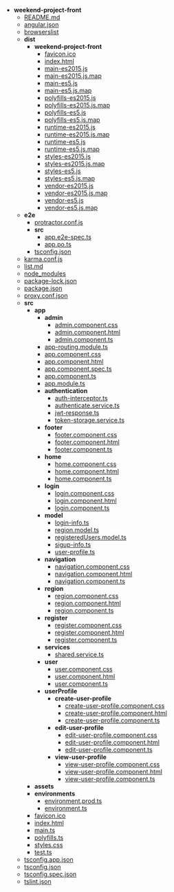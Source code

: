 - __weekend-project-front__
  - [README.md](weekend-project-front/README.md)
  - [angular.json](weekend-project-front/angular.json)
  - [browserslist](weekend-project-front/browserslist)
  - __dist__
    - __weekend-project-front__
      - [favicon.ico](weekend-project-front/dist/weekend-project-front/favicon.ico)
      - [index.html](weekend-project-front/dist/weekend-project-front/index.html)
      - [main-es2015.js](weekend-project-front/dist/weekend-project-front/main-es2015.js)
      - [main-es2015.js.map](weekend-project-front/dist/weekend-project-front/main-es2015.js.map)
      - [main-es5.js](weekend-project-front/dist/weekend-project-front/main-es5.js)
      - [main-es5.js.map](weekend-project-front/dist/weekend-project-front/main-es5.js.map)
      - [polyfills-es2015.js](weekend-project-front/dist/weekend-project-front/polyfills-es2015.js)
      - [polyfills-es2015.js.map](weekend-project-front/dist/weekend-project-front/polyfills-es2015.js.map)
      - [polyfills-es5.js](weekend-project-front/dist/weekend-project-front/polyfills-es5.js)
      - [polyfills-es5.js.map](weekend-project-front/dist/weekend-project-front/polyfills-es5.js.map)
      - [runtime-es2015.js](weekend-project-front/dist/weekend-project-front/runtime-es2015.js)
      - [runtime-es2015.js.map](weekend-project-front/dist/weekend-project-front/runtime-es2015.js.map)
      - [runtime-es5.js](weekend-project-front/dist/weekend-project-front/runtime-es5.js)
      - [runtime-es5.js.map](weekend-project-front/dist/weekend-project-front/runtime-es5.js.map)
      - [styles-es2015.js](weekend-project-front/dist/weekend-project-front/styles-es2015.js)
      - [styles-es2015.js.map](weekend-project-front/dist/weekend-project-front/styles-es2015.js.map)
      - [styles-es5.js](weekend-project-front/dist/weekend-project-front/styles-es5.js)
      - [styles-es5.js.map](weekend-project-front/dist/weekend-project-front/styles-es5.js.map)
      - [vendor-es2015.js](weekend-project-front/dist/weekend-project-front/vendor-es2015.js)
      - [vendor-es2015.js.map](weekend-project-front/dist/weekend-project-front/vendor-es2015.js.map)
      - [vendor-es5.js](weekend-project-front/dist/weekend-project-front/vendor-es5.js)
      - [vendor-es5.js.map](weekend-project-front/dist/weekend-project-front/vendor-es5.js.map)
  - __e2e__
    - [protractor.conf.js](weekend-project-front/e2e/protractor.conf.js)
    - __src__
      - [app.e2e-spec.ts](weekend-project-front/e2e/src/app.e2e-spec.ts)
      - [app.po.ts](weekend-project-front/e2e/src/app.po.ts)
    - [tsconfig.json](weekend-project-front/e2e/tsconfig.json)
  - [karma.conf.js](weekend-project-front/karma.conf.js)
  - [list.md](weekend-project-front/list.md)
  - [node_modules](weekend-project-front/node_modules)
  - [package-lock.json](weekend-project-front/package-lock.json)
  - [package.json](weekend-project-front/package.json)
  - [proxy.conf.json](weekend-project-front/proxy.conf.json)
  - __src__
    - __app__
      - __admin__
        - [admin.component.css](weekend-project-front/src/app/admin/admin.component.css)
        - [admin.component.html](weekend-project-front/src/app/admin/admin.component.html)
        - [admin.component.ts](weekend-project-front/src/app/admin/admin.component.ts)
      - [app-routing.module.ts](weekend-project-front/src/app/app-routing.module.ts)
      - [app.component.css](weekend-project-front/src/app/app.component.css)
      - [app.component.html](weekend-project-front/src/app/app.component.html)
      - [app.component.spec.ts](weekend-project-front/src/app/app.component.spec.ts)
      - [app.component.ts](weekend-project-front/src/app/app.component.ts)
      - [app.module.ts](weekend-project-front/src/app/app.module.ts)
      - __authentication__
        - [auth-interceptor.ts](weekend-project-front/src/app/authentication/auth-interceptor.ts)
        - [authenticate.service.ts](weekend-project-front/src/app/authentication/authenticate.service.ts)
        - [jwt-response.ts](weekend-project-front/src/app/authentication/jwt-response.ts)
        - [token-storage.service.ts](weekend-project-front/src/app/authentication/token-storage.service.ts)
      - __footer__
        - [footer.component.css](weekend-project-front/src/app/footer/footer.component.css)
        - [footer.component.html](weekend-project-front/src/app/footer/footer.component.html)
        - [footer.component.ts](weekend-project-front/src/app/footer/footer.component.ts)
      - __home__
        - [home.component.css](weekend-project-front/src/app/home/home.component.css)
        - [home.component.html](weekend-project-front/src/app/home/home.component.html)
        - [home.component.ts](weekend-project-front/src/app/home/home.component.ts)
      - __login__
        - [login.component.css](weekend-project-front/src/app/login/login.component.css)
        - [login.component.html](weekend-project-front/src/app/login/login.component.html)
        - [login.component.ts](weekend-project-front/src/app/login/login.component.ts)
      - __model__
        - [login-info.ts](weekend-project-front/src/app/model/login-info.ts)
        - [region.model.ts](weekend-project-front/src/app/model/region.model.ts)
        - [registeredUsers.model.ts](weekend-project-front/src/app/model/registeredUsers.model.ts)
        - [sigup-info.ts](weekend-project-front/src/app/model/sigup-info.ts)
        - [user-profile.ts](weekend-project-front/src/app/model/user-profile.ts)
      - __navigation__
        - [navigation.component.css](weekend-project-front/src/app/navigation/navigation.component.css)
        - [navigation.component.html](weekend-project-front/src/app/navigation/navigation.component.html)
        - [navigation.component.ts](weekend-project-front/src/app/navigation/navigation.component.ts)
      - __region__
        - [region.component.css](weekend-project-front/src/app/region/region.component.css)
        - [region.component.html](weekend-project-front/src/app/region/region.component.html)
        - [region.component.ts](weekend-project-front/src/app/region/region.component.ts)
      - __register__
        - [register.component.css](weekend-project-front/src/app/register/register.component.css)
        - [register.component.html](weekend-project-front/src/app/register/register.component.html)
        - [register.component.ts](weekend-project-front/src/app/register/register.component.ts)
      - __services__
        - [shared.service.ts](weekend-project-front/src/app/services/shared.service.ts)
      - __user__
        - [user.component.css](weekend-project-front/src/app/user/user.component.css)
        - [user.component.html](weekend-project-front/src/app/user/user.component.html)
        - [user.component.ts](weekend-project-front/src/app/user/user.component.ts)
      - __userProfile__
        - __create-user-profile__
          - [create-user-profile.component.css](weekend-project-front/src/app/userProfile/create-user-profile/create-user-profile.component.css)
          - [create-user-profile.component.html](weekend-project-front/src/app/userProfile/create-user-profile/create-user-profile.component.html)
          - [create-user-profile.component.ts](weekend-project-front/src/app/userProfile/create-user-profile/create-user-profile.component.ts)
        - __edit-user-profile__
          - [edit-user-profile.component.css](weekend-project-front/src/app/userProfile/edit-user-profile/edit-user-profile.component.css)
          - [edit-user-profile.component.html](weekend-project-front/src/app/userProfile/edit-user-profile/edit-user-profile.component.html)
          - [edit-user-profile.component.ts](weekend-project-front/src/app/userProfile/edit-user-profile/edit-user-profile.component.ts)
        - __view-user-profile__
          - [view-user-profile.component.css](weekend-project-front/src/app/userProfile/view-user-profile/view-user-profile.component.css)
          - [view-user-profile.component.html](weekend-project-front/src/app/userProfile/view-user-profile/view-user-profile.component.html)
          - [view-user-profile.component.ts](weekend-project-front/src/app/userProfile/view-user-profile/view-user-profile.component.ts)
    - __assets__
    - __environments__
      - [environment.prod.ts](weekend-project-front/src/environments/environment.prod.ts)
      - [environment.ts](weekend-project-front/src/environments/environment.ts)
    - [favicon.ico](weekend-project-front/src/favicon.ico)
    - [index.html](weekend-project-front/src/index.html)
    - [main.ts](weekend-project-front/src/main.ts)
    - [polyfills.ts](weekend-project-front/src/polyfills.ts)
    - [styles.css](weekend-project-front/src/styles.css)
    - [test.ts](weekend-project-front/src/test.ts)
  - [tsconfig.app.json](weekend-project-front/tsconfig.app.json)
  - [tsconfig.json](weekend-project-front/tsconfig.json)
  - [tsconfig.spec.json](weekend-project-front/tsconfig.spec.json)
  - [tslint.json](weekend-project-front/tslint.json)


